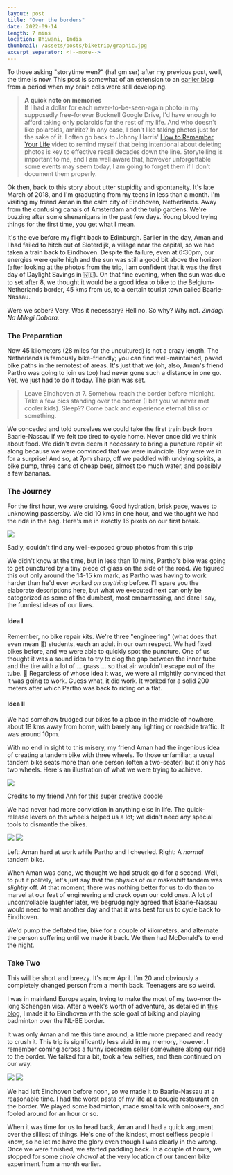 ```yaml
---
layout: post
title: "Over the borders"
date: 2022-09-14
length: 7 mins
location: Bhiwani, India
thumbnail: /assets/posts/biketrip/graphic.jpg
excerpt_separator: <!--more-->
---
```


To those asking "storytime wen?" (ha! gm ser) after my previous post, well, the time is now. This post is somewhat of an extension to an [earlier blog](https://yashmittal.me/2019/03/11/hitch/) from a period when my brain cells were still developing.

> **A quick note on memories** <!--more-->  
> If I had a dollar for each never-to-be-seen-again photo in my supposedly free-forever Bucknell Google Drive, I'd have enough to afford taking only polaroids for the rest of my life. And who doesn't like polaroids, amirite? In any case, I don't like taking photos just for the sake of it. I often go back to Johnny Harris' [How to Remember Your Life](https://www.youtube.com/watch?v=GLy4VKeYxD4) video to remind myself that being intentional about deleting photos is key to effective recall decades down the line. Storytelling is important to me, and I am well aware that, however unforgettable some events may seem today, I am going to forget them if I don't document them properly.

Ok then, back to this story about utter stupidity and spontaneity. It's late March of 2018, and I'm graduating from my teens in less than a month. I'm visiting my friend Aman in the calm city of Eindhoven, Netherlands. Away from the confusing canals of Amsterdam and the tulip gardens. We're buzzing after some shenanigans in the past few days. Young blood trying things for the first time, you get what I mean.

It's the eve before my flight back to Edinburgh. Earlier in the day, Aman and I had failed to hitch out of Sloterdijk, a village near the capital, so we had taken a train back to Eindhoven. Despite the failure, even at 6:30pm, our energies were quite high and the sun was still a good bit above the horizon (after looking at the photos from the trip, I am confident that it was the first day of Daylight Savings in 🇳🇱). On that fine evening, when the sun was due to set after 8, we thought it would be a good idea to bike to the Belgium-Netherlands border, 45 kms from us, to a certain tourist town called Baarle-Nassau.

Were we sober? Very. Was it necessary? Hell no. So why? Why not. _Zindagi Na Milegi Dobara_.

### The Preparation

Now 45 kilometers (28 miles for the uncultured) is not a crazy length. The Netherlands is famously bike-friendly; you can find well-maintained, paved bike paths in the remotest of areas. It's just that we (oh, also, Aman's friend Partho was going to join us too) had never gone such a distance in one go. Yet, we just had to do it today. The plan was set.

> Leave Eindhoven at 7. Somehow reach the border before midnight. Take a few pics standing over the border (I bet you've never met cooler kids). Sleep?? Come back and experience eternal bliss or something.

We conceded and told ourselves we could take the first train back from Baarle-Nassau if we felt too tired to cycle home. Never once did we think about food. We didn't even deem it necessary to bring a puncture repair kit along because we were convinced that we were invincible. Boy were we in for a surprise! And so, at 7pm sharp, off we paddled with undying spirits, a bike pump, three cans of cheap beer, almost too much water, and possibly a few bananas.

### The Journey

For the first hour, we were cruising. Good hydration, brisk pace, waves to unknowing passersby. We did 10 kms in one hour, and we thought we had the ride in the bag. Here's me in exactly 16 pixels on our first break.

<div class="post-image">
    <img src="{{ site.url }}/assets/posts/biketrip/firstpic.jpg"/>
    <p class="post-image-caption">
    	Sadly, couldn't find any well-exposed group photos from this trip
    </p>
</div>

We didn't know at the time, but in less than 10 mins, Partho's bike was going to get punctured by a tiny piece of glass on the side of the road. We figured this out only around the 14-15 km mark, as Partho was having to work harder than he'd ever worked _on anything_ before. I'll spare you the elaborate descriptions here, but what we executed next can only be categorized as some of the dumbest, most embarrassing, and dare I say, the funniest ideas of our lives.

#### Idea I

Remember, no bike repair kits. We're three "engineering" (what does that even mean 🤮) students, each an adult in our own respect. We had fixed bikes before, and we were able to quickly spot the puncture. One of us thought it was a sound idea to try to clog the gap between the inner tube and the tire with a lot of ... grass ... so that air wouldn't escape out of the tube. 🤦 Regardless of whose idea it was, we were all mightily convinced that it was going to work. Guess what, it did work. It worked for a solid 200 meters after which Partho was back to riding on a flat.

#### Idea II

We had somehow trudged our bikes to a place in the middle of nowhere, about 18 kms away from home, with barely any lighting or roadside traffic. It was around 10pm.

With no end in sight to this misery, my friend Aman had the ingenious idea of creating a tandem bike with three wheels. To those unfamiliar, a usual tandem bike seats more than one person (often a two-seater) but it only has two wheels. Here's an illustration of what we were trying to achieve.

<div class="post-image">
	<img src="{{ site.url }}/assets/posts/biketrip/graphic.jpg"/>
	<p class="post-image-caption">
		Credits to my friend <a href="https://www.instagram.com/doodlanh._.1130/" target="_blank">Anh</a> for this super creative doodle
	</p>
</div>

We had never had more conviction in anything else in life. The quick-release levers on the wheels helped us a lot; we didn't need any special tools to dismantle the bikes.

<div class="post-image post-image--split">
    <img src="{{ site.url }}/assets/posts/biketrip/aman.jpg"/>
    <img src="{{ site.url }}/assets/posts/biketrip/tandem.jpg"/>
    <p class="post-image-caption">Left: Aman hard at work while Partho and I cheerled. Right: A <i>normal</i> tandem bike.</p>
</div>

When Aman was done, we thought we had struck gold for a second. Well, to put it politely, let's just say that the physics of our makeshift tandem was _slightly_ off. At that moment, there was nothing better for us to do than to marvel at our feat of engineering and crack open our cold ones. A lot of uncontrollable laughter later, we begrudgingly agreed that Baarle-Nassau would need to wait another day and that it was best for us to cycle back to Eindhoven.

We'd pump the deflated tire, bike for a couple of kilometers, and alternate the person suffering until we made it back. We then had McDonald's to end the night.

### Take Two

This will be short and breezy. It's now April. I'm 20 and obviously a completely changed person from a month back. Teenagers are so weird.

I was in mainland Europe again, trying to make the most of my two-month-long Schengen visa. After a week's worth of adventure, as detailed in [this blog](https://yashmittal.me/2019/03/11/hitch/), I made it to Eindhoven with the sole goal of biking and playing badminton over the NL-BE border.

It was only Aman and me this time around, a little more prepared and ready to crush it. This trip is significantly less vivid in my memory, however. I remember coming across a funny icecream seller somewhere along our ride to the border. We talked for a bit, took a few selfies, and then continued on our way.

<div class="post-image post-image--split">
    <img src="{{ site.url }}/assets/posts/biketrip/icecream.jpg"/>
    <img src="{{ site.url }}/assets/posts/biketrip/border.jpg"/>
</div>

We had left Eindhoven before noon, so we made it to Baarle-Nassau at a reasonable time. I had the worst pasta of my life at a bougie restaurant on the border. We played some badminton, made smalltalk with onlookers, and fooled around for an hour or so.

When it was time for us to head back, Aman and I had a quick argument over the silliest of things. He's one of the kindest, most selfless people I know, so he let me have the glory even though I was clearly in the wrong. Once we were finished, we started paddling back. In a couple of hours, we stopped for some _chole chawal_ at the very location of our tandem bike experiment from a month earlier.
